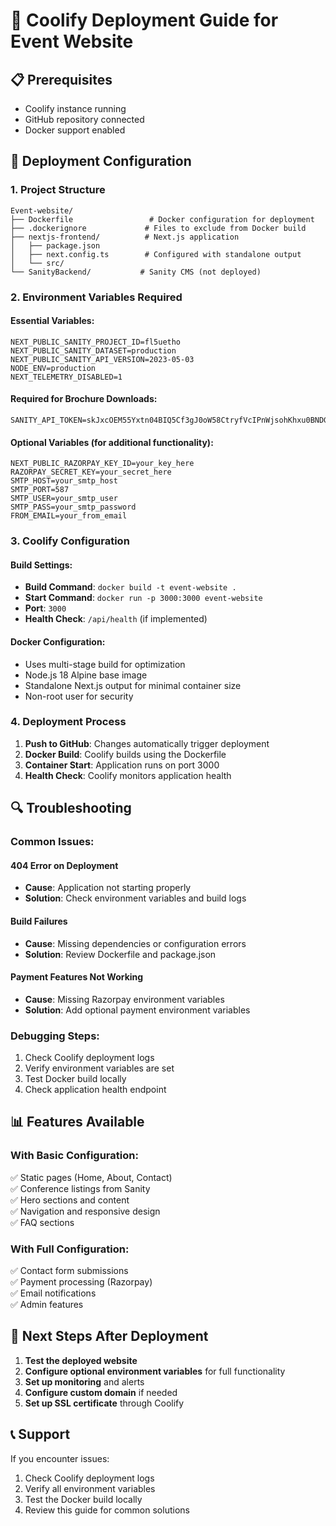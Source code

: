 # 🚀 Coolify Deployment Guide for Event Website

## 📋 Prerequisites
- Coolify instance running
- GitHub repository connected
- Docker support enabled

## 🔧 Deployment Configuration

### 1. **Project Structure**
```
Event-website/
├── Dockerfile                 # Docker configuration for deployment
├── .dockerignore             # Files to exclude from Docker build
├── nextjs-frontend/          # Next.js application
│   ├── package.json
│   ├── next.config.ts        # Configured with standalone output
│   └── src/
└── SanityBackend/           # Sanity CMS (not deployed)
```

### 2. **Environment Variables Required**

#### **Essential Variables:**
```env
NEXT_PUBLIC_SANITY_PROJECT_ID=fl5uetho
NEXT_PUBLIC_SANITY_DATASET=production
NEXT_PUBLIC_SANITY_API_VERSION=2023-05-03
NODE_ENV=production
NEXT_TELEMETRY_DISABLED=1
```

#### **Required for Brochure Downloads:**
```env
SANITY_API_TOKEN=skJxcOEM55Yxtn04BIQ5Cf3gJ0oW58CtryfVcIPnWjsohKhxu0BNDG1psGawYEl4TVmq24g42dbILVm1SvB1CAPfd54X2AmV8YV6sKsNUId0JbwEi90k1gW6tnSvFjJxBpgW8xmpsUvM82hPjmgqQHhrGqEQ3rExNHYpOm7qLWThEeTS8D0n
```

#### **Optional Variables (for additional functionality):**
```env
NEXT_PUBLIC_RAZORPAY_KEY_ID=your_key_here
RAZORPAY_SECRET_KEY=your_secret_here
SMTP_HOST=your_smtp_host
SMTP_PORT=587
SMTP_USER=your_smtp_user
SMTP_PASS=your_smtp_password
FROM_EMAIL=your_from_email
```

### 3. **Coolify Configuration**

#### **Build Settings:**
- **Build Command**: `docker build -t event-website .`
- **Start Command**: `docker run -p 3000:3000 event-website`
- **Port**: `3000`
- **Health Check**: `/api/health` (if implemented)

#### **Docker Configuration:**
- Uses multi-stage build for optimization
- Node.js 18 Alpine base image
- Standalone Next.js output for minimal container size
- Non-root user for security

### 4. **Deployment Process**

1. **Push to GitHub**: Changes automatically trigger deployment
2. **Docker Build**: Coolify builds using the Dockerfile
3. **Container Start**: Application runs on port 3000
4. **Health Check**: Coolify monitors application health

## 🔍 Troubleshooting

### **Common Issues:**

#### **404 Error on Deployment**
- **Cause**: Application not starting properly
- **Solution**: Check environment variables and build logs

#### **Build Failures**
- **Cause**: Missing dependencies or configuration errors
- **Solution**: Review Dockerfile and package.json

#### **Payment Features Not Working**
- **Cause**: Missing Razorpay environment variables
- **Solution**: Add optional payment environment variables

### **Debugging Steps:**
1. Check Coolify deployment logs
2. Verify environment variables are set
3. Test Docker build locally
4. Check application health endpoint

## 📊 Features Available

### **With Basic Configuration:**
✅ Static pages (Home, About, Contact)  
✅ Conference listings from Sanity  
✅ Hero sections and content  
✅ Navigation and responsive design  
✅ FAQ sections  

### **With Full Configuration:**
✅ Contact form submissions  
✅ Payment processing (Razorpay)  
✅ Email notifications  
✅ Admin features  

## 🎯 Next Steps After Deployment

1. **Test the deployed website**
2. **Configure optional environment variables** for full functionality
3. **Set up monitoring** and alerts
4. **Configure custom domain** if needed
5. **Set up SSL certificate** through Coolify

## 📞 Support

If you encounter issues:
1. Check Coolify deployment logs
2. Verify all environment variables
3. Test the Docker build locally
4. Review this guide for common solutions
